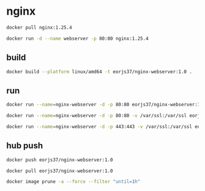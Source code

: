# nginx

```bash
docker pull nginx:1.25.4
```

```bash
docker run -d --name webserver -p 80:80 nginx:1.25.4
```

## build

```bash
docker build --platform linux/amd64 -t eorjs37/nginx-webserver:1.0 .
```

## run

```bash
docker run --name=nginx-webserver -d -p 80:80 eorjs37/nginx-webserver:1.0
```

```bash
docker run --name=nginx-webserver -d -p 80:80 -v /var/ssl:/var/ssl eorjs37/nginx-webserver:1.0
```

```bash
docker run --name=nginx-webserver -d -p 443:443 -v /var/ssl:/var/ssl eorjs37/nginx-webserver:1.0
```

## hub push

```bash
docker push eorjs37/nginx-webserver:1.0
```

```bash
docker pull eorjs37/nginx-webserver:1.0
```

```bash
docker image prune -a --force --filter "until=1h"
```
